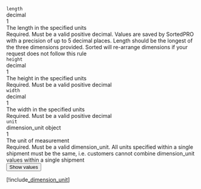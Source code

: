 <div class="property">
    <div class="name"><code>length</code></div>
    <div class="type">decimal</div>
    <div class="occurs">1</div>
    <div class="description">The length in the specified units</div>
    <div class="validation">Required. Must be a valid positive decimal. Values are saved by SortedPRO with a precision of up to 5 decimal places. Length should be the longest of the three dimensions provided. Sorted will re-arrange dimensions if your request does not follow this rule</div>
</div>
<div class="property">
    <div class="name"><code>height</code></div>
    <div class="type">decimal</div>
    <div class="occurs">1</div>
    <div class="description">The height in the specified units</div>
    <div class="validation">Required. Must be a valid positive decimal</div>
</div>
<div class="property">
    <div class="name"><code>width</code></div>
    <div class="type">decimal</div>
    <div class="occurs">1</div>
    <div class="description">The width in the specified units</div>
    <div class="validation">Required. Must be a valid positive decimal</div>
</div>
<div class="property">
    <div class="name"><code>unit</code></div>
    <div class="type">dimension_unit object</div>
    <div class="occurs">1</div>
    <div class="description">The unit of measurement</div>
    <div class="validation">Required. Must be a valid dimension_unit. All units specified within a single shipment must be the same, i.e. customers cannot combine dimension_unit values within a single shipment</div>     
    <div class="dropdown"> 
        <button onclick="dropFunction(this)">Show values</button>
        <div class="dropdown-content">

[!include[_dimension_unit](_dimension_unit.md)]
</div>
    </div>              
</div>